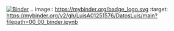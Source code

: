 [![Binder](https://mybinder.org/badge_logo.svg)](https://mybinder.org/v2/gh/LuisA01251576/DatosLuis/main?filepath=00_00_binder.ipynb)
.. image:: https://mybinder.org/badge_logo.svg
 :target: https://mybinder.org/v2/gh/LuisA01251576/DatosLuis/main?filepath=00_00_binder.ipynb
